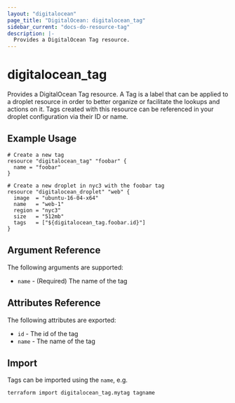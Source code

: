 ```yaml
---
layout: "digitalocean"
page_title: "DigitalOcean: digitalocean_tag"
sidebar_current: "docs-do-resource-tag"
description: |-
  Provides a DigitalOcean Tag resource.
---
```


# digitalocean\_tag

Provides a DigitalOcean Tag resource. A Tag is a label that can be applied to a
droplet resource in order to better organize or facilitate the lookups and
actions on it. Tags created with this resource can be referenced in your droplet
configuration via their ID or name.

## Example Usage

```hcl
# Create a new tag
resource "digitalocean_tag" "foobar" {
  name = "foobar"
}

# Create a new droplet in nyc3 with the foobar tag
resource "digitalocean_droplet" "web" {
  image  = "ubuntu-16-04-x64"
  name   = "web-1"
  region = "nyc3"
  size   = "512mb"
  tags   = ["${digitalocean_tag.foobar.id}"]
}
```

## Argument Reference

The following arguments are supported:

* `name` - (Required) The name of the tag

## Attributes Reference

The following attributes are exported:

* `id` - The id of the tag
* `name` - The name of the tag


## Import

Tags can be imported using the `name`, e.g.

```
terraform import digitalocean_tag.mytag tagname
```
